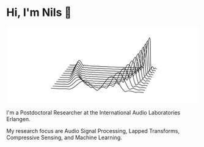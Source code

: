 
# Hi, I'm Nils 👋

<img src="https://raw.githubusercontent.com/nils-werner/nils-werner/master/titlepage.png" alt="Waves with aliasing">

I'm a Postdoctoral Researcher at the International Audio Laboratories Erlangen.

My research focus are Audio Signal Processing, Lapped Transforms, Compressive Sensing, and Machine Learning.
